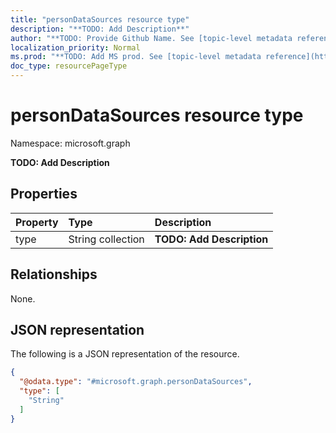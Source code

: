 ```yaml
---
title: "personDataSources resource type"
description: "**TODO: Add Description**"
author: "**TODO: Provide Github Name. See [topic-level metadata reference](https://msgo.azurewebsites.net/add/document/guidelines/metadata.html#topic-level-metadata)**"
localization_priority: Normal
ms.prod: "**TODO: Add MS prod. See [topic-level metadata reference](https://msgo.azurewebsites.net/add/document/guidelines/metadata.html#topic-level-metadata)**"
doc_type: resourcePageType
---
```


# personDataSources resource type

Namespace: microsoft.graph



**TODO: Add Description**

## Properties
|Property|Type|Description|
|:---|:---|:---|
|type|String collection|**TODO: Add Description**|

## Relationships
None.

## JSON representation
The following is a JSON representation of the resource.
<!-- {
  "blockType": "resource",
  "@odata.type": "microsoft.graph.personDataSources"
}
-->
``` json
{
  "@odata.type": "#microsoft.graph.personDataSources",
  "type": [
    "String"
  ]
}
```

